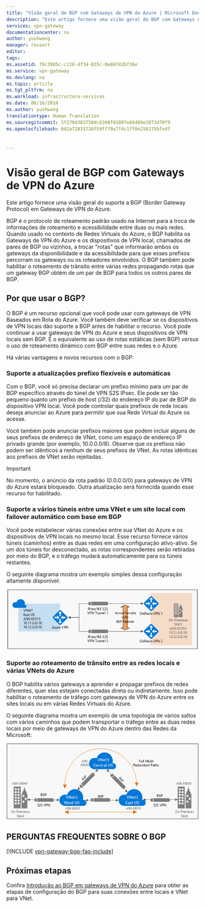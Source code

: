 ```yaml
---
title: "Visão geral de BGP com Gateways de VPN do Azure | Microsoft Docs"
description: "Este artigo fornece uma visão geral do BGP com Gateways de VPN do Azure."
services: vpn-gateway
documentationcenter: na
author: yushwang
manager: rossort
editor: 
tags: 
ms.assetid: f8c3985c-c128-4f34-835c-0e88742bf36e
ms.service: vpn-gateway
ms.devlang: na
ms.topic: article
ms.tgt_pltfrm: na
ms.workload: infrastructure-services
ms.date: 06/16/2016
ms.author: yushwang
translationtype: Human Translation
ms.sourcegitcommit: 5f270d383750dc6308f01807e04469e3873d70f9
ms.openlocfilehash: 6d2a72831726f59ff79a7f4c1ff0e258275bfe4f


---
```

# <a name="overview-of-bgp-with-azure-vpn-gateways"></a>Visão geral de BGP com Gateways de VPN do Azure
Este artigo fornece uma visão geral do suporte a BGP (Border Gateway Protocol) em Gateways de VPN do Azure.

BGP é o protocolo de roteamento padrão usado na Internet para a troca de informações de roteamento e acessibilidade entre duas ou mais redes. Quando usado no contexto de Redes Virtuais do Azure, o BGP habilita os Gateways de VPN do Azure e os dispositivos de VPN local, chamados de pares de BGP ou vizinhos, a trocar "rotas" que informarão ambos os gateways da disponibilidade e da acessibilidade para que esses prefixos percorram os gateways ou os roteadores envolvidos. O BGP também pode habilitar o roteamento de trânsito entre várias redes propagando rotas que um gateway BGP obtém de um par de BGP para todos os outros pares de BGP. 

## <a name="why-use-bgp"></a>Por que usar o BGP?
O BGP é um recurso opcional que você pode usar com gateways de VPN Baseados em Rota do Azure. Você também deve verificar se os dispositivos de VPN locais dão suporte a BGP antes de habilitar o recurso. Você pode continuar a usar gateways de VPN do Azure e seus dispositivos de VPN locais sem BGP. É o equivalente ao uso de rotas estáticas (sem BGP) *versus* o uso de roteamento dinâmico com BGP entre suas redes e o Azure.

Há várias vantagens e novos recursos com o BGP:

### <a name="support-automatic-and-flexible-prefix-updates"></a>Suporte a atualizações prefixo flexíveis e automáticas
Com o BGP, você só precisa declarar um prefixo mínimo para um par de BGP específico através do túnel de VPN S2S IPsec. Ele pode ser tão pequeno quanto um prefixo de host (/32) do endereço IP do par de BGP do dispositivo VPN local. Você pode controlar quais prefixos de rede locais deseja anunciar ao Azure para permitir que sua Rede Virtual do Azure os acesse.

Você também pode anunciar prefixos maiores que podem incluir alguns de seus prefixos de endereço de VNet, como um espaço de endereço IP privado grande (por exemplo, 10.0.0.0/8). Observe que os prefixos não podem ser idênticos a nenhum de seus prefixos de VNet. As rotas idênticas aos prefixos de VNet serão rejeitadas.

> [!IMPORTANT]
> No momento, o anúncio da rota padrão (0.0.0.0/0) para gateways de VPN do Azure estará bloqueado. Outra atualização será fornecida quando esse recurso for habilitado.
> 
> 

### <a name="support-multiple-tunnels-between-a-vnet-and-an-on-premises-site-with-automatic-failover-based-on-bgp"></a>Suporte a vários túneis entre uma VNet e um site local com failover automático com base em BGP
Você pode estabelecer várias conexões entre sua VNet do Azure e os dispositivos de VPN locais no mesmo local. Esse recurso fornece vários túneis (caminhos) entre as duas redes em uma configuração ativo-ativo. Se um dos túneis for desconectado, as rotas correspondentes serão retiradas por meio do BGP, e o tráfego mudará automaticamente para os túneis restantes.

O seguinte diagrama mostra um exemplo simples dessa configuração altamente disponível:

![Vários caminhos ativos](./media/vpn-gateway-bgp-overview/multiple-active-tunnels.png)

### <a name="support-transit-routing-between-your-on-premises-networks-and-multiple-azure-vnets"></a>Suporte ao roteamento de trânsito entre as redes locais e várias VNets do Azure
O BGP habilita vários gateways a aprender e propagar prefixos de redes diferentes, quer elas estejam conectadas direta ou indiretamente. Isso pode habilitar o roteamento de tráfego com gateways de VPN do Azure entre os sites locais ou em várias Redes Virtuais do Azure.

O seguinte diagrama mostra um exemplo de uma topologia de vários saltos com vários caminhos que podem transportar o tráfego entre as duas redes locais por meio de gateways de VPN do Azure dentro das Redes da Microsoft:

![Trânsito com vários saltos](./media/vpn-gateway-bgp-overview/full-mesh-transit.png)

## <a name="bgp-faq"></a>PERGUNTAS FREQUENTES SOBRE O BGP
[!INCLUDE [vpn-gateway-bgp-faq-include](../../includes/vpn-gateway-bpg-faq-include.md)]

## <a name="next-steps"></a>Próximas etapas
Confira [Introdução ao BGP em gateways de VPN do Azure](vpn-gateway-bgp-resource-manager-ps.md) para obter as etapas de configuração do BGP para suas conexões entre locais e VNet para VNet.




<!--HONumber=Nov16_HO3-->



